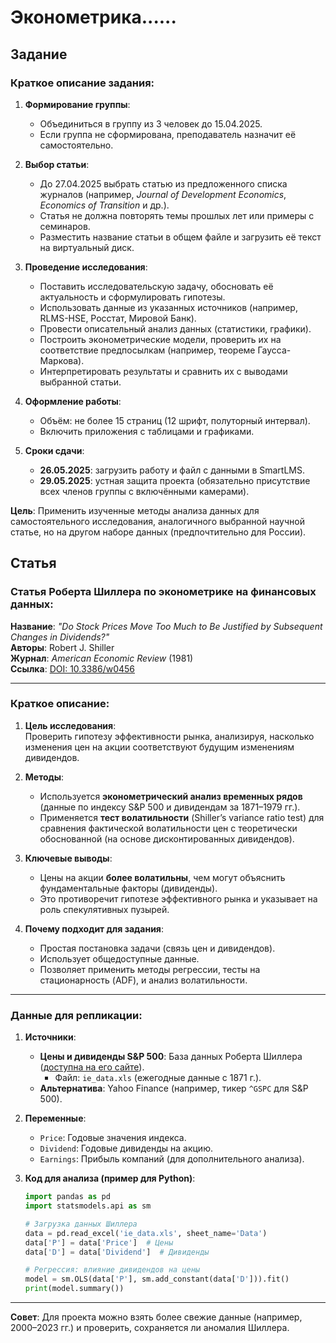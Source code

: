 # Эконометрика......

## Задание

### Краткое описание задания:

1. **Формирование группы**:  
   - Объединиться в группу из 3 человек до 15.04.2025.  
   - Если группа не сформирована, преподаватель назначит её самостоятельно.  

2. **Выбор статьи**:  
   - До 27.04.2025 выбрать статью из предложенного списка журналов (например, *Journal of Development Economics*, *Economics of Transition* и др.).  
   - Статья не должна повторять темы прошлых лет или примеры с семинаров.  
   - Разместить название статьи в общем файле и загрузить её текст на виртуальный диск.  

3. **Проведение исследования**:  
   - Поставить исследовательскую задачу, обосновать её актуальность и сформулировать гипотезы.  
   - Использовать данные из указанных источников (например, RLMS-HSE, Росстат, Мировой Банк).  
   - Провести описательный анализ данных (статистики, графики).  
   - Построить эконометрические модели, проверить их на соответствие предпосылкам (например, теореме Гаусса-Маркова).  
   - Интерпретировать результаты и сравнить их с выводами выбранной статьи.  

4. **Оформление работы**:  
   - Объём: не более 15 страниц (12 шрифт, полуторный интервал).  
   - Включить приложения с таблицами и графиками.  

5. **Сроки сдачи**:  
   - **26.05.2025**: загрузить работу и файл с данными в SmartLMS.  
   - **29.05.2025**: устная защита проекта (обязательно присутствие всех членов группы с включёнными камерами).  

**Цель**: Применить изученные методы анализа данных для самостоятельного исследования, аналогичного выбранной научной статье, но на другом наборе данных (предпочтительно для России).

## Статья

### Статья Роберта Шиллера по эконометрике на финансовых данных:  
**Название**: *"Do Stock Prices Move Too Much to Be Justified by Subsequent Changes in Dividends?"*  
**Авторы**: Robert J. Shiller  
**Журнал**: *American Economic Review* (1981)  
**Ссылка**: [DOI: 10.3386/w0456](https://www.nber.org/papers/w0456)  

---

### Краткое описание:  
1. **Цель исследования**:  
   Проверить гипотезу эффективности рынка, анализируя, насколько изменения цен на акции соответствуют будущим изменениям дивидендов.  

2. **Методы**:  
   - Используется **эконометрический анализ временных рядов** (данные по индексу S&P 500 и дивидендам за 1871–1979 гг.).  
   - Применяется **тест волатильности** (Shiller’s variance ratio test) для сравнения фактической волатильности цен с теоретически обоснованной (на основе дисконтированных дивидендов).  

3. **Ключевые выводы**:  
   - Цены на акции **более волатильны**, чем могут объяснить фундаментальные факторы (дивиденды).  
   - Это противоречит гипотезе эффективного рынка и указывает на роль спекулятивных пузырей.  

4. **Почему подходит для задания**:  
   - Простая постановка задачи (связь цен и дивидендов).  
   - Использует общедоступные данные.  
   - Позволяет применить методы регрессии, тесты на стационарность (ADF), и анализ волатильности.  

---

### Данные для репликации:  
1. **Источники**:  
   - **Цены и дивиденды S&P 500**: База данных Роберта Шиллера ([доступна на его сайте](https://www.econ.yale.edu/~shiller/data.htm)).  
     - Файл: `ie_data.xls` (ежегодные данные с 1871 г.).  
   - **Альтернатива**: Yahoo Finance (например, тикер `^GSPC` для S&P 500).  

2. **Переменные**:  
   - `Price`: Годовые значения индекса.  
   - `Dividend`: Годовые дивиденды на акцию.  
   - `Earnings`: Прибыль компаний (для дополнительного анализа).  

3. **Код для анализа (пример для Python)**:  
   ```python
   import pandas as pd
   import statsmodels.api as sm

   # Загрузка данных Шиллера
   data = pd.read_excel('ie_data.xls', sheet_name='Data')
   data['P'] = data['Price']  # Цены
   data['D'] = data['Dividend']  # Дивиденды

   # Регрессия: влияние дивидендов на цены
   model = sm.OLS(data['P'], sm.add_constant(data['D'])).fit()
   print(model.summary())
   ```

---

**Совет**: Для проекта можно взять более свежие данные (например, 2000–2023 гг.) и проверить, сохраняется ли аномалия Шиллера.  
